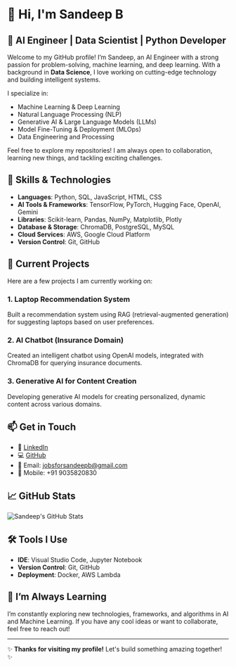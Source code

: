 # 👋 Hi, I'm Sandeep B

## 🚀 AI Engineer | Data Scientist | Python Developer

Welcome to my GitHub profile! I’m Sandeep, an AI Engineer with a strong passion for problem-solving, machine learning, and deep learning. With a background in **Data Science**, I love working on cutting-edge technology and building intelligent systems.

I specialize in:
- Machine Learning & Deep Learning
- Natural Language Processing (NLP)
- Generative AI & Large Language Models (LLMs)
- Model Fine-Tuning & Deployment (MLOps)
- Data Engineering and Processing

Feel free to explore my repositories! I am always open to collaboration, learning new things, and tackling exciting challenges. 

## 🔧 Skills & Technologies

- **Languages**: Python, SQL, JavaScript, HTML, CSS
- **AI Tools & Frameworks**: TensorFlow, PyTorch, Hugging Face, OpenAI, Gemini
- **Libraries**: Scikit-learn, Pandas, NumPy, Matplotlib, Plotly
- **Database & Storage**: ChromaDB, PostgreSQL, MySQL
- **Cloud Services**: AWS, Google Cloud Platform
- **Version Control**: Git, GitHub

## 🌟 Current Projects

Here are a few projects I am currently working on:

### 1. **Laptop Recommendation System**  
Built a recommendation system using RAG (retrieval-augmented generation) for suggesting laptops based on user preferences.

### 2. **AI Chatbot (Insurance Domain)**  
Created an intelligent chatbot using OpenAI models, integrated with ChromaDB for querying insurance documents.

### 3. **Generative AI for Content Creation**  
Developing generative AI models for creating personalized, dynamic content across various domains.

## 📫 Get in Touch

- 💼 [LinkedIn](https://www.linkedin.com/in/sandeepbjan1998)
- 💻 [GitHub](https://github.com/SandeepGitGuy)
- 📧 Email: jobsforsandeepb@gmail.com
- 📱 Mobile: +91 9035820830

## 📈 GitHub Stats

![Sandeep's GitHub Stats](https://github-readme-stats.vercel.app/api?username=SandeepGitGuy&show_icons=true&count_private=true&hide=prs&theme=radical)

## 🛠️ Tools I Use

- **IDE**: Visual Studio Code, Jupyter Notebook
- **Version Control**: Git, GitHub
- **Deployment**: Docker, AWS Lambda

## 🌱 I’m Always Learning

I’m constantly exploring new technologies, frameworks, and algorithms in AI and Machine Learning. If you have any cool ideas or want to collaborate, feel free to reach out!

---

✨ **Thanks for visiting my profile!** Let's build something amazing together! ✨

